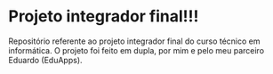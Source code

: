 # Projeto integrador final!!!
Repositório referente ao projeto integrador final do curso técnico em informática. O projeto foi feito em dupla, por mim e pelo meu parceiro Eduardo (EduApps).
